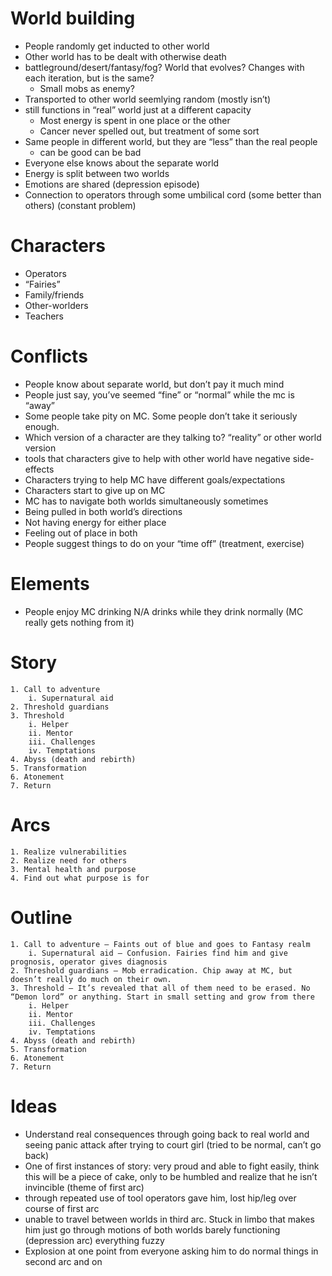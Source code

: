 # World building
* People randomly get inducted to other world
* Other world has to be dealt with otherwise death
* battleground/desert/fantasy/fog? World that evolves? Changes with each iteration, but is the same?
	- Small mobs as enemy?
* Transported to other world seemlying random (mostly isn’t)
* still functions in “real” world just at a different capacity
	- Most energy is spent in one place or the other
	- Cancer never spelled out, but treatment of some sort
* Same people in different world, but they are “less” than the real people
	- can be good can be bad
* Everyone else knows about the separate world
* Energy is split between two worlds
* Emotions are shared (depression episode)
* Connection to operators through some umbilical cord (some better than others) (constant problem)

# Characters
* Operators
* “Fairies”
* Family/friends
* Other-worlders
* Teachers

# Conflicts
* People know about separate world, but don’t pay it much mind
* People just say, you’ve seemed “fine” or “normal” while the mc is “away”
* Some people take pity on MC. Some people don’t take it seriously enough.
* Which version of a character are they talking to? “reality” or other world version
* tools that characters give to help with other world have negative side-effects
* Characters trying to help MC have different goals/expectations
* Characters start to give up on MC
* MC has to navigate both worlds simultaneously sometimes
* Being pulled in both world’s directions
* Not having energy for either place
* Feeling out of place in both
* People suggest things to do on your “time off” (treatment, exercise)

# Elements
* People enjoy MC drinking N/A drinks while they drink normally (MC really gets nothing from it)

# Story
    1. Call to adventure
        i. Supernatural aid
    2. Threshold guardians
    3. Threshold
        i. Helper
        ii. Mentor
        iii. Challenges
        iv. Temptations
    4. Abyss (death and rebirth)
    5. Transformation
    6. Atonement
    7. Return
# Arcs
    1. Realize vulnerabilities
    2. Realize need for others
    3. Mental health and purpose
    4. Find out what purpose is for

# Outline
    1. Call to adventure – Faints out of blue and goes to Fantasy realm
        i. Supernatural aid – Confusion. Fairies find him and give prognosis, operator gives diagnosis
    2. Threshold guardians – Mob erradication. Chip away at MC, but doesn’t really do much on their own.
    3. Threshold – It’s revealed that all of them need to be erased. No “Demon lord” or anything. Start in small setting and grow from there
        i. Helper
        ii. Mentor
        iii. Challenges
        iv. Temptations
    4. Abyss (death and rebirth)
    5. Transformation
    6. Atonement
    7. Return
# Ideas
* Understand real consequences through going back to real world and seeing panic attack after trying to court girl (tried to be normal, can’t go back)
* One of first instances of story: very proud and able to fight easily, think this will be a piece of cake, only to be humbled and realize that he isn’t invincible (theme of first arc)
* through repeated use of tool operators gave him, lost hip/leg over course of first arc
* unable to travel between worlds in third arc. Stuck in limbo that makes him just go through motions of both worlds barely functioning (depression arc) everything fuzzy
* Explosion at one point from everyone asking him to do normal things in second arc and on
